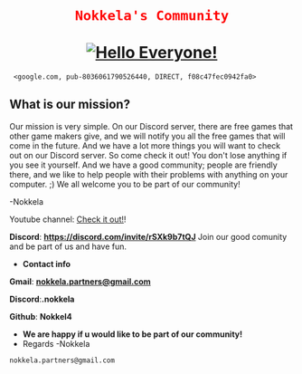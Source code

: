 <div align="center">
  <h1 align="center">
  <code style="color : red">Nokkela's Community</code>
    <br />
    <br />
    <a href="Nokkel4.github.io">
      <img src="https://img.freepik.com/premium-photo/computer-code-screen-with-skull-representing_9493-22938.jpg" alt="Hello Everyone!">
    </a>
  </h1>
</div>

<script async src="https://pagead2.googlesyndication.com/pagead/js/adsbygoogle.js?client=ca-pub-8036061790526440"
     crossorigin="anonymous"></script>
     <google.com, pub-8036061790526440, DIRECT, f08c47fec0942fa0>
## What is our mission?

Our mission is very simple. On our Discord server, there are free games that other game makers give, and we will notify you all the free games that will come in the future. And we have a lot more things you will want to check out on our Discord server. So come check it out! You don't lose anything if you see it yourself. And we have a good community; people are friendly there, and we like to help people with their problems with anything on your computer. ;) We all welcome you to be part of our community!

-Nokkela

Youtube channel: [Check it out!](https://www.youtube.com/channel/UC9KtaRqqR354AzTb-udDI6w)!

**Discord**: **https://discord.com/invite/rSXk9b7tQJ** Join our good comunity and be part of us and have fun.


- **Contact info**

**Gmail**: **nokkela.partners@gmail.com**

**Discord**:**.nokkela**

**Github**: **Nokkel4**

<script async src="https://pagead2.googlesyndication.com/pagead/js/adsbygoogle.js?client=ca-pub-8036061790526440"
     crossorigin="anonymous"></script>
     
- **We are happy if u would like to be part of our community!**
- Regards -Nokkela
  


```bash
nokkela.partners@gmail.com
```


